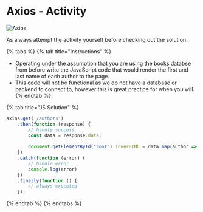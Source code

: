 # Axios - Activity

![Axios](../.gitbook/assets/image%20%28103%29.png)

As always attempt the activity yourself before checking out the solution.

{% tabs %}
{% tab title="Instructions" %}
* Operating under the assumption that you are using the books databse from before write the JavaScript code that would render the first and last name of each author to the page.
* This code will not be functional as we do not have a database or backend to connect to, however this is great practice for when you will.
{% endtab %}

{% tab title="JS Solution" %}
```javascript
axios.get('/authors')
	.then(function (response) {
		// handle success
		const data = response.data;
		
		document.getElementById("root").innerHTML = data.map(author => `<p>${author.firstName} ${author.lastName}`).join('');
	})
	.catch(function (error) {
		// handle error
		console.log(error)
	})
	.finally(function () {
		// always executed
	});
```
{% endtab %}
{% endtabs %}

